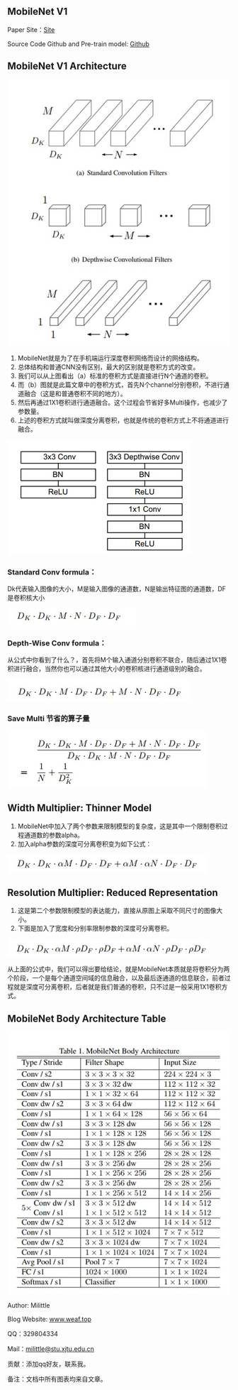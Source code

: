 ## MobileNet V1

Paper Site：[Site](https://arxiv.org/abs/1704.04861)

Source Code Github and Pre-train model:  [Github](https://github.com/tensorflow/models/blob/master/research/slim/nets/mobilenet_v1.md)

## MobileNet V1 Architecture

![](../image/mobileNet/architecture.jpg)

1. MobileNet就是为了在手机端运行深度卷积网络而设计的网络结构。
2. 总体结构和普通CNN没有区别，最大的区别就是卷积方式的改变。
3. 我们可以从上图看出（a）标准的卷积方式是直接进行N个通道的卷积。
4. 而（b）图就是此篇文章中的卷积方式，首先N个channel分别卷积，不进行通道融合（这是和普通卷积不同的地方）。
5. 然后再通过1X1卷积进行通道融合。这个过程会节省好多Multi操作，也减少了参数量。
6. 上述的卷积方式就叫做深度分离卷积，也就是传统的卷积方式上不将通道进行融合。

![](../image/mobileNet/plane.jpg)

### Standard Conv formula：

Dk代表输入图像的大小，M是输入图像的通道数，N是输出特征图的通道数，DF是卷积核大小

![](../image/mobileNet/standard_conv.jpg)

### Depth-Wise Conv formula：

从公式中你看到了什么？，首先将M个输入通道分别卷积不联合，随后通过1X1卷积进行融合，当然你也可以通过其他大小的卷积核进行通道级别的融合。

![](../image/mobileNet/depth_wise_conv.jpg)

### Save Multi 节省的算子量

![](../image/mobileNet/save_cost.jpg)



## Width Multiplier: Thinner Model

1. MobileNet中加入了两个参数来限制模型的复杂度，这是其中一个限制卷积过程通道数的参数alpha。
2. 加入alpha参数的深度可分离卷积变为如下公式：

![](../image/mobileNet/alpha_formula.jpg)

## Resolution Multiplier: Reduced Representation 

1. 这是第二个参数限制模型的表达能力，直接从原图上采取不同尺寸的图像大小。
2. 下面是加入了宽度和分别率限制参数的深度可分离卷积。

![](../image/mobileNet/w_p_formula.jpg)

从上面的公式中，我们可以得出要给结论，就是MobileNet本质就是将卷积分为两个阶段，一个是每个通道空间域的信息融合，以及最后逐通道的信息联合，前者过程就是深度可分离卷积，后者就是我们普通的卷积，只不过是一般采用1X1卷积方式。

## MobileNet Body Architecture Table

![](../image/mobileNet/arch.jpg)

Author: Milittle

Blog Website: www.weaf.top

QQ：329804334

Mail：milittle@stu.xjtu.edu.cn

贡献：添加qq好友，联系我。

备注：文档中所有图表均来自文章。
